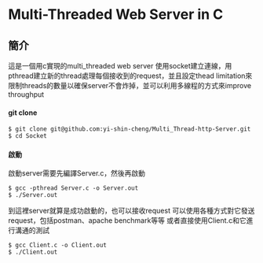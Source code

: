 # Multi-Threaded Web Server in C

## 簡介
這是一個用c實現的multi_threaded web server
使用socket建立連線，用pthread建立新的thread處理每個接收到的request，並且設定thead limitation來限制threads的數量以確保server不會炸掉，並可以利用多線程的方式來improve throughput

#### git clone
```
$ git clone git@github.com:yi-shin-cheng/Multi_Thread-http-Server.git
$ cd Socket
```

#### 啟動

啟動server需要先編譯Server.c，然後再啟動
```
$ gcc -pthread Server.c -o Server.out
$ ./Server.out
```

到這裡server就算是成功啟動的，也可以接收request
可以使用各種方式對它發送request，包括postman、apache benchmark等等
或者直接使用Client.c和它進行溝通的測試
```
$ gcc Client.c -o Client.out
$ ./Client.out
```


